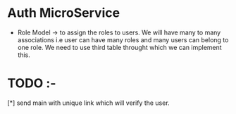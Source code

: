 # Auth MicroService

- Role Model -> to assign the roles to users. We will have many to many associations i.e user can have many roles and many users can belong to one role. We need to use third table throught which we can implement this.

# TODO :-

[*] send main with unique link which will verify the user.
